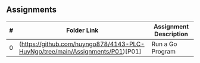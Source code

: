 ##  Assignments

|   #   | Folder Link | Assignment Description |
| :---: | ----------- | ---------------------- |
|   0   | (https://github.com/huyngo878/4143-PLC-HuyNgo/tree/main/Assignments/P01)[P01]     |  Run a Go Program |
